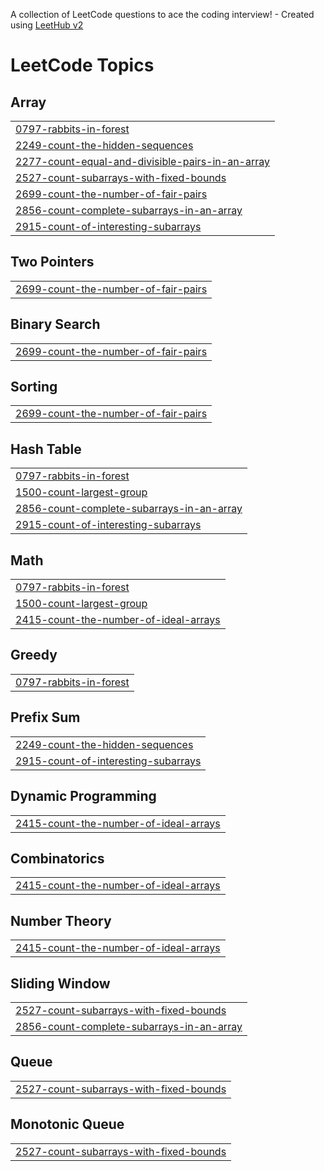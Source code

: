 A collection of LeetCode questions to ace the coding interview! - Created using [LeetHub v2](https://github.com/arunbhardwaj/LeetHub-2.0)
<!---LeetCode Topics Start-->
# LeetCode Topics
## Array
|  |
| ------- |
| [0797-rabbits-in-forest](https://github.com/skylurJEON/LeetCode/tree/master/0797-rabbits-in-forest) |
| [2249-count-the-hidden-sequences](https://github.com/skylurJEON/LeetCode/tree/master/2249-count-the-hidden-sequences) |
| [2277-count-equal-and-divisible-pairs-in-an-array](https://github.com/skylurJEON/LeetCode/tree/master/2277-count-equal-and-divisible-pairs-in-an-array) |
| [2527-count-subarrays-with-fixed-bounds](https://github.com/skylurJEON/LeetCode/tree/master/2527-count-subarrays-with-fixed-bounds) |
| [2699-count-the-number-of-fair-pairs](https://github.com/skylurJEON/LeetCode/tree/master/2699-count-the-number-of-fair-pairs) |
| [2856-count-complete-subarrays-in-an-array](https://github.com/skylurJEON/LeetCode/tree/master/2856-count-complete-subarrays-in-an-array) |
| [2915-count-of-interesting-subarrays](https://github.com/skylurJEON/LeetCode/tree/master/2915-count-of-interesting-subarrays) |
## Two Pointers
|  |
| ------- |
| [2699-count-the-number-of-fair-pairs](https://github.com/skylurJEON/LeetCode/tree/master/2699-count-the-number-of-fair-pairs) |
## Binary Search
|  |
| ------- |
| [2699-count-the-number-of-fair-pairs](https://github.com/skylurJEON/LeetCode/tree/master/2699-count-the-number-of-fair-pairs) |
## Sorting
|  |
| ------- |
| [2699-count-the-number-of-fair-pairs](https://github.com/skylurJEON/LeetCode/tree/master/2699-count-the-number-of-fair-pairs) |
## Hash Table
|  |
| ------- |
| [0797-rabbits-in-forest](https://github.com/skylurJEON/LeetCode/tree/master/0797-rabbits-in-forest) |
| [1500-count-largest-group](https://github.com/skylurJEON/LeetCode/tree/master/1500-count-largest-group) |
| [2856-count-complete-subarrays-in-an-array](https://github.com/skylurJEON/LeetCode/tree/master/2856-count-complete-subarrays-in-an-array) |
| [2915-count-of-interesting-subarrays](https://github.com/skylurJEON/LeetCode/tree/master/2915-count-of-interesting-subarrays) |
## Math
|  |
| ------- |
| [0797-rabbits-in-forest](https://github.com/skylurJEON/LeetCode/tree/master/0797-rabbits-in-forest) |
| [1500-count-largest-group](https://github.com/skylurJEON/LeetCode/tree/master/1500-count-largest-group) |
| [2415-count-the-number-of-ideal-arrays](https://github.com/skylurJEON/LeetCode/tree/master/2415-count-the-number-of-ideal-arrays) |
## Greedy
|  |
| ------- |
| [0797-rabbits-in-forest](https://github.com/skylurJEON/LeetCode/tree/master/0797-rabbits-in-forest) |
## Prefix Sum
|  |
| ------- |
| [2249-count-the-hidden-sequences](https://github.com/skylurJEON/LeetCode/tree/master/2249-count-the-hidden-sequences) |
| [2915-count-of-interesting-subarrays](https://github.com/skylurJEON/LeetCode/tree/master/2915-count-of-interesting-subarrays) |
## Dynamic Programming
|  |
| ------- |
| [2415-count-the-number-of-ideal-arrays](https://github.com/skylurJEON/LeetCode/tree/master/2415-count-the-number-of-ideal-arrays) |
## Combinatorics
|  |
| ------- |
| [2415-count-the-number-of-ideal-arrays](https://github.com/skylurJEON/LeetCode/tree/master/2415-count-the-number-of-ideal-arrays) |
## Number Theory
|  |
| ------- |
| [2415-count-the-number-of-ideal-arrays](https://github.com/skylurJEON/LeetCode/tree/master/2415-count-the-number-of-ideal-arrays) |
## Sliding Window
|  |
| ------- |
| [2527-count-subarrays-with-fixed-bounds](https://github.com/skylurJEON/LeetCode/tree/master/2527-count-subarrays-with-fixed-bounds) |
| [2856-count-complete-subarrays-in-an-array](https://github.com/skylurJEON/LeetCode/tree/master/2856-count-complete-subarrays-in-an-array) |
## Queue
|  |
| ------- |
| [2527-count-subarrays-with-fixed-bounds](https://github.com/skylurJEON/LeetCode/tree/master/2527-count-subarrays-with-fixed-bounds) |
## Monotonic Queue
|  |
| ------- |
| [2527-count-subarrays-with-fixed-bounds](https://github.com/skylurJEON/LeetCode/tree/master/2527-count-subarrays-with-fixed-bounds) |
<!---LeetCode Topics End-->